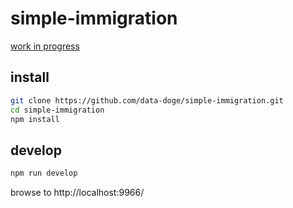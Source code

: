 # simple-immigration

[work in progress](https://simple-immigration.herokuapp.com/)

## install

```bash
git clone https://github.com/data-doge/simple-immigration.git
cd simple-immigration
npm install
```

## develop

```bash
npm run develop
```

browse to http://localhost:9966/
